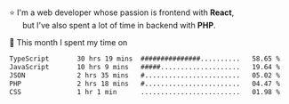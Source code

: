 ⭐ I'm a web developer whose passion is frontend with <b>React</b>,<br/>
&nbsp; &nbsp; &nbsp; but I've also spent a lot of time in backend with <b>PHP</b>.

📅 This month I spent my time on

<!--START_SECTION:waka-->

```txt
TypeScript       30 hrs 19 mins  ###############..........   58.65 %
JavaScript       10 hrs 9 mins   #####....................   19.64 %
JSON             2 hrs 35 mins   #........................   05.02 %
PHP              2 hrs 18 mins   #........................   04.47 %
CSS              1 hr 1 min      .........................   01.98 %
```

<!--END_SECTION:waka-->
